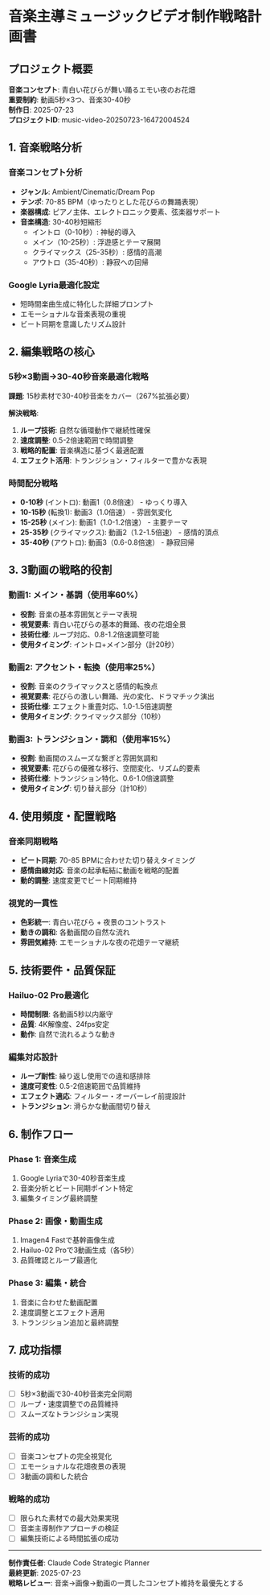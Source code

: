 # 音楽主導ミュージックビデオ制作戦略計画書

## プロジェクト概要
**音楽コンセプト**: 青白い花びらが舞い踊るエモい夜のお花畑  
**重要制約**: 動画5秒×3つ、音楽30-40秒  
**制作日**: 2025-07-23  
**プロジェクトID**: music-video-20250723-16472004524

## 1. 音楽戦略分析

### 音楽コンセプト分析
- **ジャンル**: Ambient/Cinematic/Dream Pop
- **テンポ**: 70-85 BPM（ゆったりとした花びらの舞踊表現）
- **楽器構成**: ピアノ主体、エレクトロニック要素、弦楽器サポート
- **音楽構造**: 30-40秒短縮形
  - イントロ（0-10秒）: 神秘的導入
  - メイン（10-25秒）: 浮遊感とテーマ展開
  - クライマックス（25-35秒）: 感情的高潮
  - アウトロ（35-40秒）: 静寂への回帰

### Google Lyria最適化設定
- 短時間楽曲生成に特化した詳細プロンプト
- エモーショナルな音楽表現の重視
- ビート同期を意識したリズム設計

## 2. 編集戦略の核心

### 5秒×3動画→30-40秒音楽最適化戦略
**課題**: 15秒素材で30-40秒音楽をカバー（267%拡張必要）

**解決戦略**:
1. **ループ技術**: 自然な循環動作で継続性確保
2. **速度調整**: 0.5-2倍速範囲で時間調整
3. **戦略的配置**: 音楽構造に基づく最適配置
4. **エフェクト活用**: トランジション・フィルターで豊かな表現

### 時間配分戦略
- **0-10秒** (イントロ): 動画1（0.8倍速） - ゆっくり導入
- **10-15秒** (転換1): 動画3（1.0倍速） - 雰囲気変化
- **15-25秒** (メイン): 動画1（1.0-1.2倍速） - 主要テーマ
- **25-35秒** (クライマックス): 動画2（1.2-1.5倍速） - 感情的頂点
- **35-40秒** (アウトロ): 動画3（0.6-0.8倍速） - 静寂回帰

## 3. 3動画の戦略的役割

### 動画1: メイン・基調（使用率60%）
- **役割**: 音楽の基本雰囲気とテーマ表現
- **視覚要素**: 青白い花びらの基本的舞踊、夜の花畑全景
- **技術仕様**: ループ対応、0.8-1.2倍速調整可能
- **使用タイミング**: イントロ+メイン部分（計20秒）

### 動画2: アクセント・転換（使用率25%）
- **役割**: 音楽のクライマックスと感情的転換点
- **視覚要素**: 花びらの激しい舞踊、光の変化、ドラマチック演出
- **技術仕様**: エフェクト重畳対応、1.0-1.5倍速調整
- **使用タイミング**: クライマックス部分（10秒）

### 動画3: トランジション・調和（使用率15%）
- **役割**: 動画間のスムーズな繋ぎと雰囲気調和
- **視覚要素**: 花びらの優雅な移行、空間変化、リズム的要素
- **技術仕様**: トランジション特化、0.6-1.0倍速調整
- **使用タイミング**: 切り替え部分（計10秒）

## 4. 使用頻度・配置戦略

### 音楽同期戦略
- **ビート同期**: 70-85 BPMに合わせた切り替えタイミング
- **感情曲線対応**: 音楽の起承転結に動画を戦略的配置
- **動的調整**: 速度変更でビート同期維持

### 視覚的一貫性
- **色彩統一**: 青白い花びら + 夜景のコントラスト
- **動きの調和**: 各動画間の自然な流れ
- **雰囲気維持**: エモーショナルな夜の花畑テーマ継続

## 5. 技術要件・品質保証

### Hailuo-02 Pro最適化
- **時間制限**: 各動画5秒以内厳守
- **品質**: 4K解像度、24fps安定
- **動作**: 自然で流れるような動き

### 編集対応設計
- **ループ耐性**: 繰り返し使用での違和感排除
- **速度可変性**: 0.5-2倍速範囲で品質維持
- **エフェクト適応**: フィルター・オーバーレイ前提設計
- **トランジション**: 滑らかな動画間切り替え

## 6. 制作フロー

### Phase 1: 音楽生成
1. Google Lyriaで30-40秒音楽生成
2. 音楽分析とビート同期ポイント特定
3. 編集タイミング最終調整

### Phase 2: 画像・動画生成
1. Imagen4 Fastで基幹画像生成
2. Hailuo-02 Proで3動画生成（各5秒）
3. 品質確認とループ最適化

### Phase 3: 編集・統合
1. 音楽に合わせた動画配置
2. 速度調整とエフェクト適用
3. トランジション追加と最終調整

## 7. 成功指標

### 技術的成功
- [ ] 5秒×3動画で30-40秒音楽完全同期
- [ ] ループ・速度調整での品質維持
- [ ] スムーズなトランジション実現

### 芸術的成功
- [ ] 音楽コンセプトの完全視覚化
- [ ] エモーショナルな花畑夜景の表現
- [ ] 3動画の調和した統合

### 戦略的成功
- [ ] 限られた素材での最大効果実現
- [ ] 音楽主導制作アプローチの検証
- [ ] 編集技術による時間拡張の成功

---

**制作責任者**: Claude Code Strategic Planner  
**最終更新**: 2025-07-23  
**戦略レビュー**: 音楽→画像→動画の一貫したコンセプト維持を最優先とする